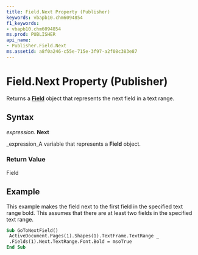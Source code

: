 ```yaml
---
title: Field.Next Property (Publisher)
keywords: vbapb10.chm6094854
f1_keywords:
- vbapb10.chm6094854
ms.prod: PUBLISHER
api_name:
- Publisher.Field.Next
ms.assetid: a8f0a246-c55e-715e-3f97-a2f08c383e87
---
```



# Field.Next Property (Publisher)

Returns a  **[Field](field-object-publisher.md)** object that represents the next field in a text range.


## Syntax

 _expression_. **Next**

 _expression_A variable that represents a  **Field** object.


### Return Value

Field


## Example

This example makes the field next to the first field in the specified text range bold. This assumes that there are at least two fields in the specified text range.


```vb
Sub GoToNextField() 
 ActiveDocument.Pages(1).Shapes(1).TextFrame.TextRange _ 
 .Fields(1).Next.TextRange.Font.Bold = msoTrue 
End Sub
```


